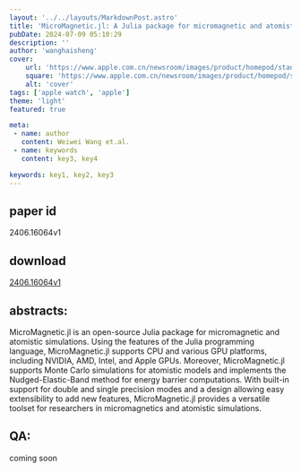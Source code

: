```yaml
---
layout: '../../layouts/MarkdownPost.astro'
title: 'MicroMagnetic.jl: A Julia package for micromagnetic and atomistic simulations with GPU support'
pubDate: 2024-07-09 05:10:29
description: ''
author: 'wanghaisheng'
cover:
    url: 'https://www.apple.com.cn/newsroom/images/product/homepod/standard/Apple-HomePod-hero-230118_big.jpg.large_2x.jpg'
    square: 'https://www.apple.com.cn/newsroom/images/product/homepod/standard/Apple-HomePod-hero-230118_big.jpg.large_2x.jpg'
    alt: 'cover'
tags: ['apple watch', 'apple'] 
theme: 'light'
featured: true

meta:
 - name: author
   content: Weiwei Wang et.al.
 - name: keywords
   content: key3, key4

keywords: key1, key2, key3
---
```


## paper id
2406.16064v1
## download
[2406.16064v1](http://arxiv.org/abs/2406.16064v1)
## abstracts:
MicroMagnetic.jl is an open-source Julia package for micromagnetic and atomistic simulations. Using the features of the Julia programming language, MicroMagnetic.jl supports CPU and various GPU platforms, including NVIDIA, AMD, Intel, and Apple GPUs. Moreover, MicroMagnetic.jl supports Monte Carlo simulations for atomistic models and implements the Nudged-Elastic-Band method for energy barrier computations. With built-in support for double and single precision modes and a design allowing easy extensibility to add new features, MicroMagnetic.jl provides a versatile toolset for researchers in micromagnetics and atomistic simulations.
## QA:
coming soon
